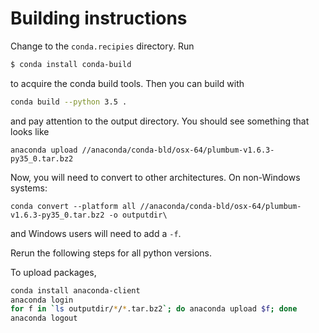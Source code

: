 # Building instructions


Change to the `conda.recipies` directory. Run
```bash
$ conda install conda-build
```
to acquire the conda build tools. Then you can build with
```bash
conda build --python 3.5 .
```
and pay attention to the output directory. You should see something that looks like
```
anaconda upload //anaconda/conda-bld/osx-64/plumbum-v1.6.3-py35_0.tar.bz2
```

Now, you will need to convert to other architectures. On non-Windows systems:
```
conda convert --platform all //anaconda/conda-bld/osx-64/plumbum-v1.6.3-py35_0.tar.bz2 -o outputdir\

```
and Windows users will need to add a `-f`.

Rerun the following steps for all python versions.


To upload packages,
```bash
conda install anaconda-client
anaconda login
for f in `ls outputdir/*/*.tar.bz2`; do anaconda upload $f; done
anaconda logout
```
